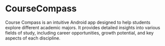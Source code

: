 # CourseCompass
Course Compass is an intuitive Android app designed to help students explore different academic majors. It provides detailed insights into various fields of study, including career opportunities, growth potential, and key aspects of each discipline.
